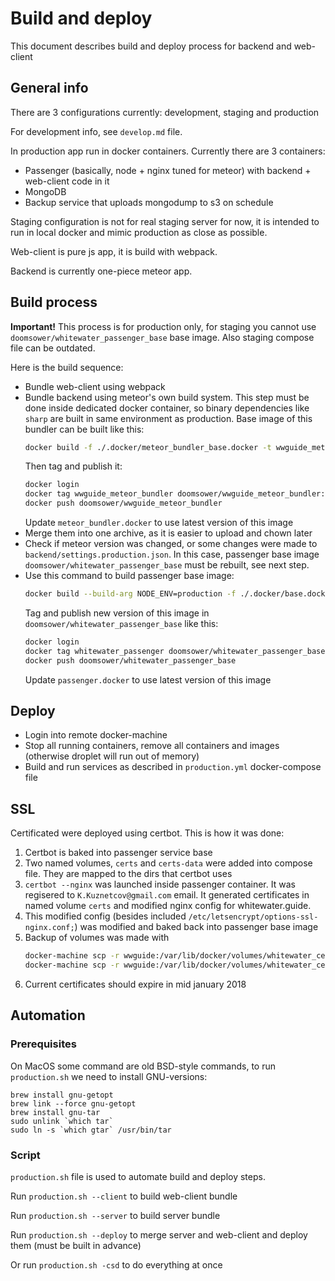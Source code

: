 # Build and deploy

This document describes build and deploy process for backend and web-client

## General info

There are 3 configurations currently: development, staging and production

For development info, see `develop.md` file.

In production app run in docker containers. Currently there are 3 containers:
- Passenger (basically, node + nginx tuned for meteor) with backend + web-client code in it
- MongoDB
- Backup service that uploads mongodump to s3 on schedule

Staging configuration is not for real staging server for now, it is intended to run in local docker and mimic production as close as possible.

Web-client is pure js app, it is build with webpack.

Backend is currently one-piece meteor app.

## Build process

**Important!** This process is for production only, for staging you cannot use `doomsower/whitewater_passenger_base` base image. Also staging compose file can be outdated.

Here is the build sequence:
- Bundle web-client using webpack
- Bundle backend using meteor's own build system. This step must be done inside dedicated docker container,
so binary dependencies like `sharp` are built in same environment as production. Base image of this bundler can be built like this:
    ```bash
    docker build -f ./.docker/meteor_bundler_base.docker -t wwguide_meteor_bundler .
    ```
    Then tag and publish it:
    ```bash
    docker login
    docker tag wwguide_meteor_bundler doomsower/wwguide_meteor_bundler:1.0
    docker push doomsower/wwguide_meteor_bundler
    ```
    Update `meteor_bundler.docker` to use latest version of this image
- Merge them into one archive, as it is easier to upload and chown later
- Check if meteor version was changed, or some changes were made to `backend/settings.production.json`.
  In this case, passenger base image `doomsower/whitewater_passenger_base` must be rebuilt, see next step.
- Use this command to build passenger base image:
    ```bash
    docker build --build-arg NODE_ENV=production -f ./.docker/base.docker -t whitewater_passenger .
    ```
    Tag and publish new version of this image in `doomsower/whitewater_passenger_base` like this:
    ```bash
    docker login
    docker tag whitewater_passenger doomsower/whitewater_passenger_base:1.2
    docker push doomsower/whitewater_passenger_base
    ```
    Update `passenger.docker` to use latest version of this image
## Deploy
- Login into remote docker-machine
- Stop all running containers, remove all containers and images (otherwise droplet will run out of memory)
- Build and run services as described in `production.yml` docker-compose file

## SSL

Certificated were deployed using certbot. This is how it was done:
1) Certbot is baked into passenger service base
2) Two named volumes, `certs` and `certs-data` were added into compose file. They are mapped to the dirs that certbot uses
3) `certbot --nginx` was launched inside passenger container. It was regisered to `K.Kuznetcov@gmail.com` email.
It generated certificates in named volume `certs` and modified nginx config for whitewater.guide.
4) This modified config (besides included `/etc/letsencrypt/options-ssl-nginx.conf;`) was modified and
baked back into passenger base image
5) Backup of volumes was made with
    ```bash
    docker-machine scp -r wwguide:/var/lib/docker/volumes/whitewater_certs/_data ./whitewater_certs
    docker-machine scp -r wwguide:/var/lib/docker/volumes/whitewater_certs-data/_data ./whitewater_certs-data
    ```
6) Current certificates should expire in mid january 2018

## Automation

### Prerequisites

On MacOS some command are old BSD-style commands, to run `production.sh` we need to install GNU-versions:
```$bash
brew install gnu-getopt
brew link --force gnu-getopt
brew install gnu-tar
sudo unlink `which tar`
sudo ln -s `which gtar` /usr/bin/tar
```

### Script

`production.sh` file is used to automate build and deploy steps.

Run `production.sh --client` to build web-client bundle

Run `production.sh --server` to build server bundle

Run `production.sh --deploy` to merge server and web-client and deploy them (must be built in advance)

Or run `production.sh -csd` to do everything at once

